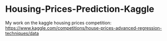 # Housing-Prices-Prediction-Kaggle
My work on the kaggle housing prices competition: https://www.kaggle.com/competitions/house-prices-advanced-regression-techniques/data
